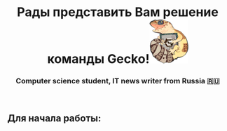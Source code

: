 <h1 align="center">Рады представить Вам решение команды Gecko!<img src="static/img/логотип Gecko.png" alt="logo" height="100"/></h1>
<h3 align="center">Computer science student, IT news writer from Russia 🇷🇺</h3>
<br>
<h2>Для начала работы:</h2>
<p></p>
